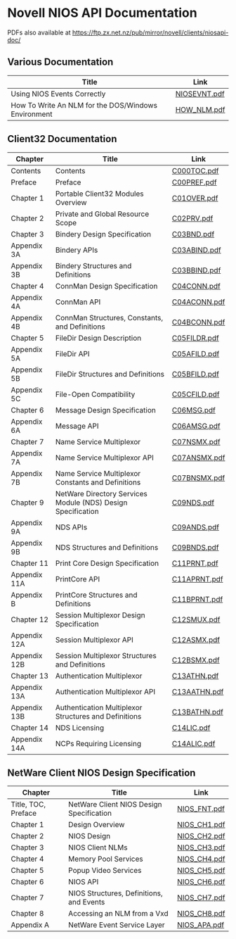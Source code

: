# Novell NIOS API Documentation

PDFs also available at https://ftp.zx.net.nz/pub/mirror/novell/clients/niosapi-doc/

## Various Documentation
| Title                                               | Link                                |
| --------------------------------------------------- | ----------------------------------- |
| Using NIOS Events Correctly                         | [NIOSEVNT.pdf](PDF/NIOSEVNT.pdf)    |
| How To Write An NLM for the DOS/Windows Environment | [HOW_NLM.pdf](PDF/NIOS/HOW_NLM.pdf) |


## Client32 Documentation
| Chapter      | Title                                                        | Link                                  |
| ------------ | ------------------------------------------------------------ | ------------------------------------- |
| Contents     | Contents                                                     | [C000TOC.pdf](PDF/CL32/C000TOC.pdf)   |
| Preface      | Preface                                                      | [C00PREF.pdf](PDF/CL32/C00PREF.pdf)   |
| Chapter 1    | Portable Client32 Modules Overview                           | [C01OVER.pdf](PDF/CL32/C01OVER.pdf)   |
| Chapter 2    | Private and Global Resource Scope                            | [C02PRV.pdf](PDF/CL32/C02PRV.pdf)     |
| Chapter 3    | Bindery Design Specification                                 | [C03BND.pdf](PDF/CL32/C03BND.pdf)     |
| Appendix 3A  | Bindery APIs                                                 | [C03ABIND.pdf](PDF/CL32/C03ABIND.pdf) |
| Appendix 3B  | Bindery Structures and Definitions                           | [C03BBIND.pdf](PDF/CL32/C03BBIND.pdf) |
| Chapter 4    | ConnMan Design Specification                                 | [C04CONN.pdf](PDF/CL32/C04CONN.pdf)   |
| Appendix 4A  | ConnMan API                                                  | [C04ACONN.pdf](PDF/CL32/C04ACONN.pdf) |
| Appendix 4B  | ConnMan Structures, Constants, and Definitions               | [C04BCONN.pdf](PDF/CL32/C04BCONN.pdf) |
| Chapter 5    | FileDir Design Description                                   | [C05FILDR.pdf](PDF/CL32/C05FILDR.pdf) |
| Appendix 5A  | FileDir API                                                  | [C05AFILD.pdf](PDF/CL32/C05AFILD.pdf) |
| Appendix 5B  | FileDir Structures and Definitions                           | [C05BFILD.pdf](PDF/CL32/C05BFILD.pdf) |
| Appendix 5C  | File-Open Compatibility                                      | [C05CFILD.pdf](PDF/CL32/C05CFILD.pdf) |
| Chapter 6    | Message Design Specification                                 | [C06MSG.pdf](PDF/CL32/C06MSG.pdf)     |
| Appendix 6A  | Message API                                                  | [C06AMSG.pdf](PDF/CL32/C06AMSG.pdf)   |
| Chapter 7    | Name Service Multiplexor                                     | [C07NSMX.pdf](PDF/CL32/C07NSMX.pdf)   |
| Appendix 7A  | Name Service Multiplexor API                                 | [C07ANSMX.pdf](PDF/CL32/C07ANSMX.pdf) |
| Appendix 7B  | Name Service Multiplexor Constants and Definitions           | [C07BNSMX.pdf](PDF/CL32/C07BNSMX.pdf) |
| Chapter 9    | NetWare Directory Services Module (NDS) Design Specification | [C09NDS.pdf](PDF/CL32/C09NDS.pdf)     |
| Appendix 9A  | NDS APIs                                                     | [C09ANDS.pdf](PDF/CL32/C09ANDS.pdf)   |
| Appendix 9B  | NDS Structures and Definitions                               | [C09BNDS.pdf](PDF/CL32/C09BNDS.pdf)   |
| Chapter 11   | Print Core Design Specification                              | [C11PRNT.pdf](PDF/CL32/C11PRNT.pdf)   |
| Appendix 11A | PrintCore API                                                | [C11APRNT.pdf](PDF/CL32/C11APRNT.pdf) |
| Appendix B   | PrintCore Structures and Definitions                         | [C11BPRNT.pdf](PDF/CL32/C11BPRNT.pdf) |
| Chapter 12   | Session Multiplexor Design Specification                     | [C12SMUX.pdf](PDF/CL32/C12SMUX.pdf)   |
| Appendix 12A | Session Multiplexor API                                      | [C12ASMX.pdf](PDF/CL32/C12ASMX.pdf)   |
| Appendix 12B | Session Multiplexor Structures and Definitions               | [C12BSMX.pdf](PDF/CL32/C12BSMX.pdf)   |
| Chapter 13   | Authentication Multiplexor                                   | [C13ATHN.pdf](PDF/CL32/C13ATHN.pdf)   |
| Appendix 13A | Authentication Multiplexor API                               | [C13AATHN.pdf](PDF/CL32/C13AATHN.pdf) |
| Appendix 13B | Authentication Multiplexor Structures and Definitions        | [C13BATHN.pdf](PDF/CL32/C13BATHN.pdf) |
| Chapter 14   | NDS Licensing                                                | [C14LIC.pdf](PDF/CL32/C14LIC.pdf)     |
| Appendix 14A | NCPs Requiring Licensing                                     | [C14ALIC.pdf](PDF/CL32/C14ALIC.pdf)   |

## NetWare Client NIOS Design Specification
| Chapter             | Title                                    | Link                                  |
| ------------------- | ---------------------------------------- | ------------------------------------- |
| Title, TOC, Preface | NetWare Client NIOS Design Specification | [NIOS_FNT.pdf](PDF/NIOS/NIOS_FNT.pdf) |
| Chapter 1           | Design Overview                          | [NIOS_CH1.pdf](PDF/NIOS/NIOS_CH1.pdf) |
| Chapter 2           | NIOS Design                              | [NIOS_CH2.pdf](PDF/NIOS/NIOS_CH2.pdf) |
| Chapter 3           | NIOS Client NLMs                         | [NIOS_CH3.pdf](PDF/NIOS/NIOS_CH3.pdf) |
| Chapter 4           | Memory Pool Services                     | [NIOS_CH4.pdf](PDF/NIOS/NIOS_CH4.pdf) |
| Chapter 5           | Popup Video Services                     | [NIOS_CH5.pdf](PDF/NIOS/NIOS_CH5.pdf) |
| Chapter 6           | NIOS API                                 | [NIOS_CH6.pdf](PDF/NIOS/NIOS_CH6.pdf) |
| Chapter 7           | NIOS Structures, Definitions, and Events | [NIOS_CH7.pdf](PDF/NIOS/NIOS_CH7.pdf) |
| Chapter 8           | Accessing an NLM from a Vxd              | [NIOS_CH8.pdf](PDF/NIOS/NIOS_CH8.pdf) |
| Appendix A          | NetWare Event Service Layer              | [NIOS_APA.pdf](PDF/NIOS/NIOS_APA.pdf) |
